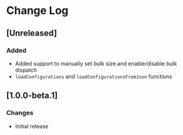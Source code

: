 # Change Log

## [Unreleased]
### Added
- Added support to manually set bulk size and enable/disable bulk dispatch
- `loadConfigurations` and `loadConfigurationsFromJson` functions

## [1.0.0-beta.1]
### Changes
 - Initial release
